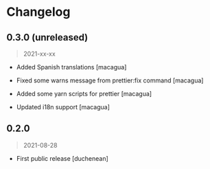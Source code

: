 # Changelog

## 0.3.0 (unreleased)
> 2021-xx-xx

- Added Spanish translations [macagua]

- Fixed some warns message from prettier:fix command [macagua]

- Added some yarn scripts for prettier [macagua]

- Updated i18n support [macagua]

## 0.2.0
> 2021-08-28

- First public release [duchenean]
